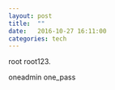 ```yaml
---
layout: post
title:  ""
date:   2016-10-27 16:11:00
categories: tech 
---
```


root
root123.

oneadmin
one_pass

